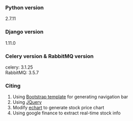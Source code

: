 ### Python version
2.7.11

### Django version
1.11.0

### Celery version & RabbitMQ version
celery: 3.1.25  
RabbitMQ: 3.5.7

### Citing
1. Using [Bootstrap template](https://getbootstrap.com/docs/4.0/components/navbar/) for generating navigation bar
2. Using [JQuery](https://jquery.com)  
3. Modify [echart](https://ecomfe.github.io/echarts-doc/public/en/index.html) to generate stock price chart  
4. Using google finance to extract real-time stock info
